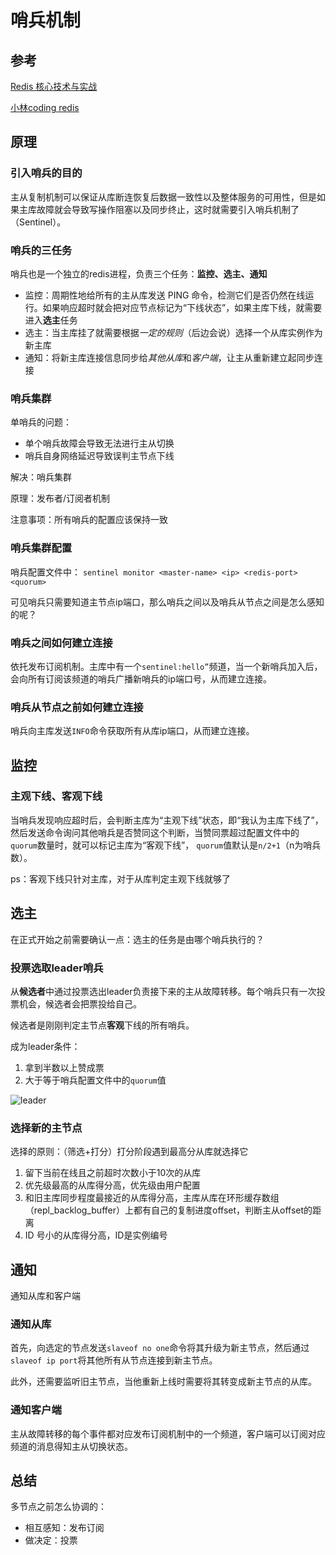 # 哨兵机制
## 参考
[Redis 核心技术与实战](https://time.geekbang.org/column/intro/100056701)

[小林coding redis](https://www.xiaolincoding.com/redis/cluster/sentinel.html)

## 原理
### 引入哨兵的目的
主从复制机制可以保证从库断连恢复后数据一致性以及整体服务的可用性，但是如果主库故障就会导致写操作阻塞以及同步终止，这时就需要引入哨兵机制了（Sentinel）。

### 哨兵的三任务
哨兵也是一个独立的redis进程，负责三个任务：**监控、选主、通知**

* 监控：周期性地给所有的主从库发送 PING 命令，检测它们是否仍然在线运行。如果响应超时就会把对应节点标记为“下线状态”，如果主库下线，就需要进入**选主**任务
* 选主：当主库挂了就需要根据*一定的规则*（后边会说）选择一个从库实例作为新主库
* 通知：将新主库连接信息同步给*其他从库*和*客户端*，让主从重新建立起同步连接

### 哨兵集群
单哨兵的问题：
* 单个哨兵故障会导致无法进行主从切换
* 哨兵自身网络延迟导致误判主节点下线

解决：哨兵集群

原理：发布者/订阅者机制

注意事项：所有哨兵的配置应该保持一致

### 哨兵集群配置
哨兵配置文件中：
`sentinel monitor <master-name> <ip> <redis-port> <quorum> `

可见哨兵只需要知道主节点ip端口，那么哨兵之间以及哨兵从节点之间是怎么感知的呢？

### 哨兵之间如何建立连接
依托发布订阅机制。主库中有一个`sentinel:hello”`频道，当一个新哨兵加入后，会向所有订阅该频道的哨兵广播新哨兵的ip端口号，从而建立连接。

### 哨兵从节点之前如何建立连接
哨兵向主库发送`INFO`命令获取所有从库ip端口，从而建立连接。

## 监控
### 主观下线、客观下线
当哨兵发现响应超时后，会判断主库为“主观下线”状态，即“我认为主库下线了”，然后发送命令询问其他哨兵是否赞同这个判断，当赞同票超过配置文件中的`quorum`数量时，就可以标记主库为“客观下线”，
`quorum`值默认是`n/2+1`（n为哨兵数）。

ps：客观下线只针对主库，对于从库判定主观下线就够了

## 选主
在正式开始之前需要确认一点：选主的任务是由哪个哨兵执行的？

### 投票选取leader哨兵
从**候选者**中通过投票选出leader负责接下来的主从故障转移。每个哨兵只有一次投票机会，候选者会把票投给自己。

候选者是刚刚判定主节点**客观**下线的所有哨兵。

成为leader条件：
1. 拿到半数以上赞成票
2. 大于等于哨兵配置文件中的`quorum`值

![leader](https://learn.lianglianglee.com/%e4%b8%93%e6%a0%8f/Redis%20%e6%a0%b8%e5%bf%83%e6%8a%80%e6%9c%af%e4%b8%8e%e5%ae%9e%e6%88%98/assets/5f6ceeb9337e158cc759e23c0f375fd9-20221015223039-rehek98.jpg)

### 选择新的主节点
选择的原则：（筛选+打分）打分阶段遇到最高分从库就选择它
1. 留下当前在线且之前超时次数小于10次的从库
2. 优先级最高的从库得分高，优先级由用户配置
3. 和旧主库同步程度最接近的从库得分高，主库从库在环形缓存数组（repl_backlog_buffer）上都有自己的复制进度offset，判断主从offset的距离
4. ID 号小的从库得分高，ID是实例编号

## 通知
通知从库和客户端
### 通知从库
首先，向选定的节点发送`slaveof no one`命令将其升级为新主节点，然后通过`slaveof ip port`将其他所有从节点连接到新主节点。

此外，还需要监听旧主节点，当他重新上线时需要将其转变成新主节点的从库。

### 通知客户端
主从故障转移的每个事件都对应发布订阅机制中的一个频道，客户端可以订阅对应频道的消息得知主从切换状态。

## 总结
多节点之前怎么协调的：
* 相互感知：发布订阅
* 做决定：投票